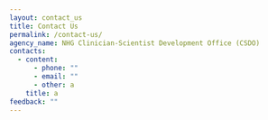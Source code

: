 ```yaml
---
layout: contact_us
title: Contact Us
permalink: /contact-us/
agency_name: NHG Clinician-Scientist Development Office (CSDO)
contacts:
  - content:
      - phone: ""
      - email: ""
      - other: a
    title: a
feedback: ""
---
```

